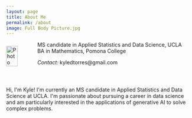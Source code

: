 ```yaml
---
layout: page
title: About Me
permalink: /about
image: Full Body Picture.jpg
---
```


<div class="row" style="display:flex; align-items:center;">
    <div class="four columns">
        <img align="left"
			src="{{ site.url }}/images/Grad picture.jpg"
			alt="Photo" 
			width="70%" 
			style="margin-right:5px;">
    </div>
    <div class="eight columns">
	  <br>  
        <div class="titles">
            MS candidate in Applied Statistics and Data Science, UCLA<br>
            BA in Mathematics, Pomona College
	      <br>	
	      <p class="contact">
			  <i class="muted">Contact:</i> kyledtorres@gmail.com
		  </p>
	  </div>
    </div>
</div>

<div class="row">
    <div class="twelve columns">
        <hr>
    </div>
</div>

<p>
	Hi, I'm Kyle! I'm currently an MS candidate in Applied Statistics and Data Science at UCLA. I'm passionate about pursuing a career in 		data science and am particularly interested in the applications of generative AI to solve complex problems.
</p>
